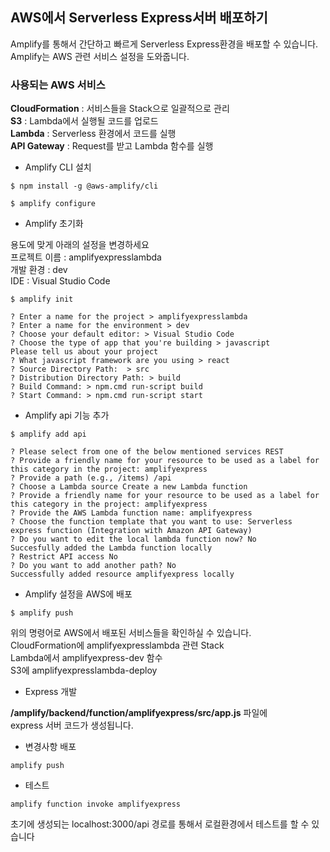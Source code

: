 ## AWS에서 Serverless Express서버 배포하기

Amplify를 통해서 간단하고 빠르게 Serverless Express환경을 배포할 수 있습니다.<br>
Amplify는 AWS 관련 서비스 설정을 도와줍니다.<br>

### 사용되는 AWS 서비스

**CloudFormation** : 서비스들을 Stack으로 일괄적으로 관리 <br>
**S3** : Lambda에서 실행될 코드를 업로드 <br>
**Lambda** : Serverless 환경에서 코드를 실행 <br>
**API Gateway** : Request를 받고 Lambda 함수를 실행

- Amplify CLI 설치

```
$ npm install -g @aws-amplify/cli

$ amplify configure
```

- Amplify 초기화

용도에 맞게 아래의 설정을 변경하세요 <br>
프로젝트 이름 : amplifyexpresslambda <br>
개발 환경 : dev <br>
IDE : Visual Studio Code <br>

```
$ amplify init

? Enter a name for the project > amplifyexpresslambda
? Enter a name for the environment > dev
? Choose your default editor: > Visual Studio Code
? Choose the type of app that you're building > javascript
Please tell us about your project
? What javascript framework are you using > react
? Source Directory Path:  > src
? Distribution Directory Path: > build
? Build Command: > npm.cmd run-script build
? Start Command: > npm.cmd run-script start
```

- Amplify api 기능 추가

```
$ amplify add api

? Please select from one of the below mentioned services REST
? Provide a friendly name for your resource to be used as a label for this category in the project: amplifyexpress
? Provide a path (e.g., /items) /api
? Choose a Lambda source Create a new Lambda function
? Provide a friendly name for your resource to be used as a label for this category in the project: amplifyexpress
? Provide the AWS Lambda function name: amplifyexpress
? Choose the function template that you want to use: Serverless express function (Integration with Amazon API Gateway)
? Do you want to edit the local lambda function now? No
Succesfully added the Lambda function locally
? Restrict API access No
? Do you want to add another path? No
Successfully added resource amplifyexpress locally
```

- Amplify 설정을 AWS에 배포

```
$ amplify push
```

위의 명령어로 AWS에서 배포된 서비스들을 확인하실 수 있습니다. <br>
CloudFormation에 amplifyexpresslambda 관련 Stack <br>
Lambda에서 amplifyexpress-dev 함수 <br>
S3에 amplifyexpresslambda-deploy

- Express 개발

**/amplify/backend/function/amplifyexpress/src/app.js** 파일에 <br>
express 서버 코드가 생성됩니다.

- 변경사항 배포

```
amplify push
```

- 테스트

```
amplify function invoke amplifyexpress
```

초기에 생성되는 localhost:3000/api 경로를 통해서 로컬환경에서 테스트를 할 수 있습니다
